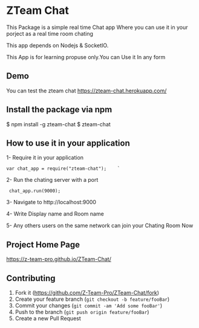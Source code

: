 # ZTeam  Chat  
This Package is a simple real time Chat app 
Where you can use it in your porject as a real time room chating 

This app depends on  Nodejs  & SocketIO.
  
This App is for learning propuse only.You can Use it In any form 
 
## Demo 
  You can test the zteam chat https://zteam-chat.herokuapp.com/

## Install the package via npm

   $ npm install -g zteam-chat
   $ zteam-chat
  
## How to use it in your application

1- Require it in your application 

    var chat_app = require("zteam-chat");    `
2- Run the chating server with a port

     chat_app.run(9000);
3- Navigate to http://localhost:9000

4- Write Display name and Room name

5- Any others users on the same network can join your Chating Room Now

## Project Home Page

https://z-team-pro.github.io/ZTeam-Chat/

## Contributing

1. Fork it (<https://github.com/Z-Team-Pro/ZTeam-Chat/fork>)
2. Create your feature branch (`git checkout -b feature/fooBar`)
3. Commit your changes (`git commit -am 'Add some fooBar'`)
4. Push to the branch (`git push origin feature/fooBar`)
5. Create a new Pull Request

